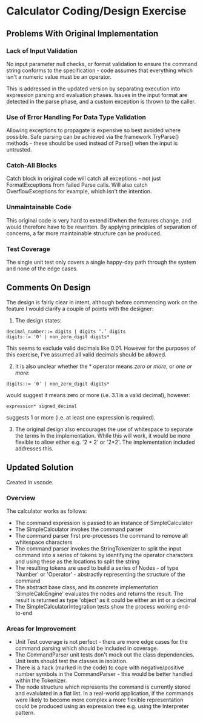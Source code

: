 # Calculator Coding/Design Exercise

## Problems With Original Implementation

### Lack of Input Validation

No input parameter null checks, or format validation to ensure the command string conforms to the specification - code assumes that everything which isn't a numeric value must be an operator. 

This is addressed in the updated version by separating execution into expression parsing and evaluation phases. Issues in the input format are detected in the parse phase, and a custom exception is thrown to the caller.

### Use of Error Handling For Data Type Validation

Allowing exceptions to propagate is expensive so best avoided where possible. Safe parsing can be achieved via the framework TryParse() methods - these should be used instead of Parse() when the input is untrusted. 

### Catch-All Blocks

Catch block in original code will catch all exceptions - not just FormatExceptions from failed Parse calls. Will also catch OverflowExceptions for example, which isn't the intention.

### Unmaintainable Code

This original code is very hard to extend if/when the features change, and would therefore have to be rewritten. By applying principles of separation of concerns, a far more maintainable structure can be produced.  

### Test Coverage

The single unit test only covers a single happy-day path through the system and none of the edge cases. 

## Comments On Design

The design is fairly clear in intent, although before commencing work on the feature I would clarify a couple of points with the designer:
1. The design states:
```
decimal_number::= digits | digits ‘.’ digits
digits::= '0' | non_zero_digit digits*
```

This seems to exclude valid decimals like 0.01. However for the purposes of this exercise, I've assumed all valid decimals should be allowed.

2. It is also unclear whether the * operator means *zero or more*, or *one or more*:
```
digits::= '0' | non_zero_digit digits*
```
would suggest it means zero or more (i.e. 3.1 is a valid decimal), however:
```
expression* signed_decimal
```
suggests 1 or more (i.e. at least one expression is required).

3. The original design also encourages the use of whitespace to separate the terms in the implementation. While this will work, it would be more flexible to allow either e.g. '2 * 2' or '2*2'. The implementation included addresses this.

## Updated Solution

Created in vscode.

### Overview

The calculator works as follows: 
- The command expression is passed to an instance of SimpleCalculator
- The SimpleCalculator invokes the command parser
- The command parser first pre-processes the command to remove all whitespace characters
- The command parser invokes the StringTokenizer to split the input command into a series of tokens by identifying the operator characters and using these as the locations to split the string
- The resulting tokens are used to build a series of Nodes - of type 'Number' or 'Operator' - abstractly representing the structure of the command
- The abstract base class, and its concrete implementation 'SimpleCalcEngine' evaluates the nodes and returns the result. The result is returned as type 'object' as it could be either an int or a decimal
- The SimpleCalculatorIntegration tests show the process working end-to-end

### Areas for Improvement

- Unit Test coverage is not perfect - there are more edge cases for the command parsing which should be included in coverage.
- The CommandParser unit tests don't mock out the class dependencies. Unit tests should test the classes in isolation.
- There is a hack (marked in the code) to cope with negative/positive number symbols in the CommandParser - this would be better handled within the Tokenizer. 
- The node structure which represents the command is currently stored and evalulated in a flat list. In a real-world application, if the commands were likely to become more complex a more flexible representation could be produced using an expression tree e.g. using the Interpreter pattern.

